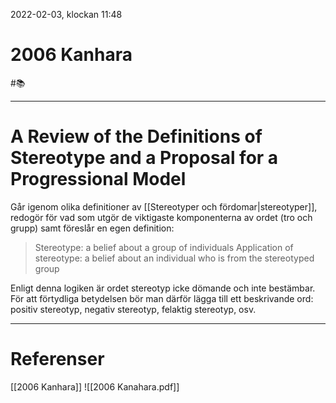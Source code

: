 2022-02-03, klockan 11:48

# 2006 Kanhara
  #📚   
- - - 
# A Review of the Definitions of Stereotype and a Proposal for a Progressional Model
Går igenom olika definitioner av [[Stereotyper och fördomar|stereotyper]], redogör för vad som utgör de viktigaste komponenterna av ordet (tro och grupp) samt föreslår en egen definition:
> Stereotype: a belief about a group of individuals
> Application of stereotype: a belief about an individual who is from the stereotyped group

Enligt denna logiken är ordet stereotyp icke dömande och inte bestämbar. För att förtydliga betydelsen bör man därför lägga till ett beskrivande ord: positiv stereotyp, negativ stereotyp, felaktig stereotyp, osv. 
- - - 
# Referenser
[[2006 Kanhara]]
![[2006 Kanahara.pdf]]
